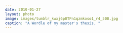 ```yaml
---
date: 2010-01-27
layout: photo
image: images/tumblr_kwxj6p0TPn1qzmkoso1_r4_500.jpg
caption: "A Wordle of my master's thesis. "
---
```


